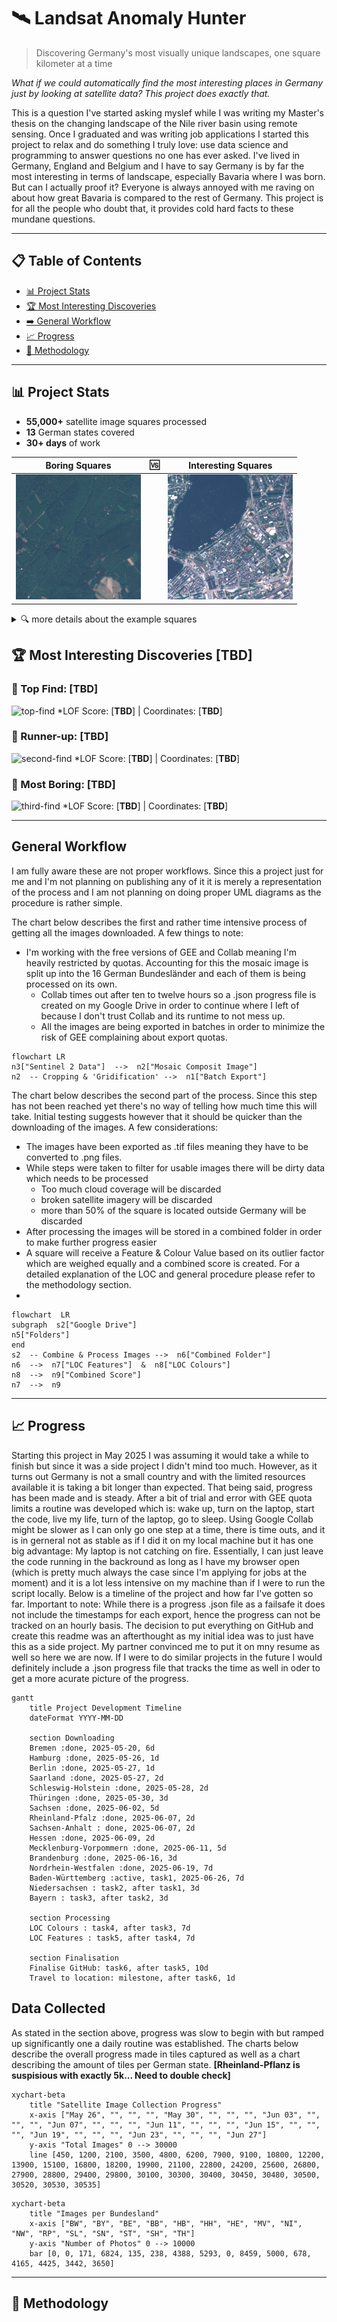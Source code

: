 # 🛰️ Landsat Anomaly Hunter
> Discovering Germany's most visually unique landscapes, one square kilometer at a time

*What if we could automatically find the most interesting places in Germany just by looking at satellite data? This project does exactly that.*

This is a question I've started asking myslef while I was writing my Master's thesis on the changing landscape of the Nile river basin using remote sensing. Once I graduated and was writing job applications I started this project to relax and do something I truly love: use data science and programming to answer questions no one has ever asked. I've lived in Germany, England and Belgium and I have to say Germany is by far the most interesting in terms of landscape, especially Bavaria where I was born. But can I actually proof it? Everyone is always annoyed with me raving on about how great Bavaria is compared to the rest of Germany. This project is for all the people who doubt that, it provides cold hard facts to these mundane questions.

---

## 📋 Table of Contents
- [📊 Project Stats](#-project-stats)
- [🏆 Most Interesting Discoveries](#-most-interesting-discoveries)
- [➡️ General Workflow](#general-workflow)
- [📈 Progress](#progress)
- [🔬 Methodology](#methodology)

---

## 📊 Project Stats
- **55,000+** satellite image squares processed
- **13** German states covered  
- **30+ days** of work


| Boring Squares | 🆚 | Interesting Squares |
|:---:|:---:|:---:|
| ![boring1](data/tile_6.840_49.596.png) | | ![interesting1](data/tile_9.996_53.550.png) |



<details>
<summary>🔍 more details about the example squares</summary>

### Saarland proof of concept
| Tile Name | Pattern Score | Colour Score | Overall Score |
|:---:|:---:|:---:|:---:|
| tile_6.840_49.596 [*boring*] | 0.06888652 [639th] | 0.12536496 [150th] | 0.09712574 [545th] |
| tile_9.996_53.550 [*interesting*] | 0.94206405 [2nd] | 0.57256913 [8th] | 0.7573166 [1st] |

- Out of the 679 tiles analysed for Saarland these two have been used as an example.
- Saarland was the first test run of the LOF algorithm.
- It is not representative of the whole project yet as the data will still need to be cleand more since there's cloud coverage, broken data, missing tiles, and possibly many more problems.
- Additionally, the tiles were only compared against each other within Saarland which will skew the values compared to the final results.
- The tiles are named based on the LAT LON coordinates of the lower left corner so they can be found after the project is done and a higher res image can be created.
</details>



## 🏆 Most Interesting Discoveries [**TBD**]

### 🥇 Top Find: [**TBD**]
![top-find](link-to-image)
*LOF Score: [**TBD**] | Coordinates: [**TBD**]

### 🥈 Runner-up: [**TBD**]
![second-find](link-to-image)
*LOF Score: [**TBD**] | Coordinates: [**TBD**]

### 🍍 Most Boring: [**TBD**]
![third-find](link-to-image)
*LOF Score: [**TBD**] | Coordinates: [**TBD**]

---

## General Workflow

I am fully aware these are not proper workflows. Since this a project just for me and I'm not planning on publishing any of it it is merely a representation of the process and I am not planning on doing proper UML diagrams as the procedure is rather simple.

The chart below describes the first and rather time intensive process of getting all the images downloaded.
A few things to note:

 - I'm working with the free versions of GEE and Collab meaning I'm heavily restricted by quotas. Accounting for this the mosaic image is split up into the 16 German Bundesländer and each of them is being processed on its own. 
	 - Collab times out after ten to twelve hours so a .json progress file is created on my Google Drive in order to continue where I left of because I don't trust Collab and its runtime to not mess up. 
	 - All the images are being exported in batches in order to minimize the risk of GEE complaining about export quotas.

```mermaid
flowchart LR
n3["Sentinel 2 Data"]  -->  n2["Mosaic Composit Image"]
n2  -- Cropping & 'Gridification' -->  n1["Batch Export"]
```

 The chart below describes the  second part of the process. Since this step has not been reached yet  there's no way of telling how much time this will take. Initial testing suggests however that it should be quicker than the downloading of the images. A few considerations:
 - The images have been exported as .tif files meaning they have to be converted to .png files.
 - While steps were taken to filter for usable images there will be dirty data which needs to be processed
	 - Too much cloud coverage will be discarded
	 - broken satellite imagery will be discarded
	 - more than 50% of the square is located outside Germany will be discarded
- After processing the images will be stored in a combined folder in order to make further progress easier
- A square will receive a Feature & Colour Value based on its outlier factor which are weighed equally and a combined score is created. For a detailed explanation of the LOC and general procedure please refer to the methodology section.
-  
```mermaid
flowchart  LR
subgraph  s2["Google Drive"]
n5["Folders"]
end
s2  -- Combine & Process Images -->  n6["Combined Folder"]
n6  -->  n7["LOC Features"]  &  n8["LOC Colours"]
n8  -->  n9["Combined Score"]
n7  -->  n9
```

---

## 📈 Progress

Starting this project in May 2025 I was assuming it would take a while to finish but since it was a side project I didn't mind too much. However, as it turns out Germany is not a small country and with the limited resources available it is taking a bit longer than expected. That being said, progress has been made and is steady. 
After a bit of trial and error with GEE quota limits a routine was developed which is: wake up, turn on the laptop, start the code, live my life, turn of the laptop, go to sleep. 
Using Google Collab might be slower as I can only go one step at a time, there is time outs, and it is in gerneral not as stable as if I did it on my local machine but it has one big advantage: My laptop is not catching on fire. Essentially, I can just leave the code running in the backround as long as I have my browser open (which is pretty much always the case since I'm applying for jobs at the moment) and it is a lot less intensive on my machine than if I were to run the script locally.
Below is a timeline of the project and how far I've gotten so far. Important to note: While there is a progress .json file as a failsafe it does not include the timestamps for each export, hence the progress can not be tracked on an hourly basis. The decision to put everything on GitHub and create this readme was an afterthought as my initial idea was to just have this as a side project. My partner convinced me to put it on mny resume as well so here we are now. If I were to do similar projects in the future I would definitely include a .json progress  file that tracks the time as well in oder to get a more acurate picture of the progress.

```mermaid
gantt 
	title Project Development Timeline
	dateFormat YYYY-MM-DD
	
	section Downloading 
	Bremen :done, 2025-05-20, 6d
	Hamburg :done, 2025-05-26, 1d 
	Berlin :done, 2025-05-27, 1d 
	Saarland :done, 2025-05-27, 2d 
	Schleswig-Holstein :done, 2025-05-28, 2d 
	Thüringen :done, 2025-05-30, 3d 
	Sachsen :done, 2025-06-02, 5d 
	Rheinland-Pfalz :done, 2025-06-07, 2d 
	Sachsen-Anhalt : done, 2025-06-07, 2d
	Hessen :done, 2025-06-09, 2d 
	Mecklenburg-Vorpommern :done, 2025-06-11, 5d 
	Brandenburg :done, 2025-06-16, 3d 
	Nordrhein-Westfalen :done, 2025-06-19, 7d 
	Baden-Württemberg :active, task1, 2025-06-26, 7d 
	Niedersachsen : task2, after task1, 3d 
	Bayern : task3, after task2, 3d 
	
	section Processing 
	LOC Colours : task4, after task3, 7d 
	LOC Features : task5, after task4, 7d 

	section Finalisation
	Finalise GitHub: task6, after task5, 10d
	Travel to location: milestone, after task6, 1d

```

## Data Collected

As stated in the section above, progress was slow to begin with but ramped up significantly one a daily routine was established. 
The charts below describe the overall progress made in tiles captured as well as a chart describing the amount of tiles per German state. **[Rheinland-Pflanz is suspisious with exactly 5k... Need to double check]**

```mermaid
xychart-beta
    title "Satellite Image Collection Progress"
    x-axis ["May 26", "", "", "", "May 30", "", "", "", "Jun 03", "", "", "", "Jun 07", "", "", "", "Jun 11", "", "", "", "Jun 15", "", "", "", "Jun 19", "", "", "", "Jun 23", "", "", "", "Jun 27"]
    y-axis "Total Images" 0 --> 30000
    line [450, 1200, 2100, 3500, 4800, 6200, 7900, 9100, 10800, 12200, 13900, 15100, 16800, 18200, 19900, 21100, 22800, 24200, 25600, 26800, 27900, 28800, 29400, 29800, 30100, 30300, 30400, 30450, 30480, 30500, 30520, 30530, 30535]
```

```mermaid
xychart-beta
    title "Images per Bundesland"
    x-axis ["BW", "BY", "BE", "BB", "HB", "HH", "HE", "MV", "NI", "NW", "RP", "SL", "SN", "ST", "SH", "TH"]
    y-axis "Number of Photos" 0 --> 10000
    bar [0, 0, 171, 6824, 135, 238, 4388, 5293, 0, 8459, 5000, 678, 4165, 4425, 3442, 3650]
```

---

## 🔬 Methodology

